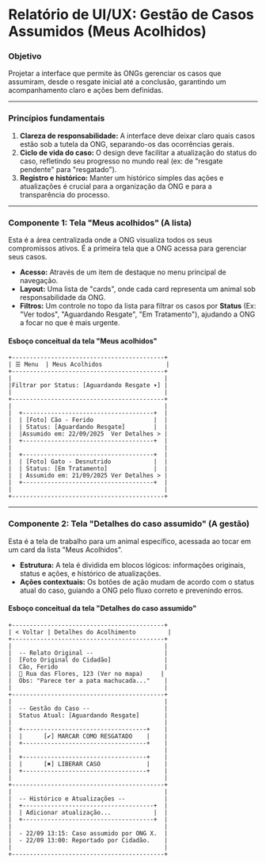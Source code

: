 # Relatório de UI/UX: Gestão de Casos Assumidos (Meus Acolhidos)

### **Objetivo**

Projetar a interface que permite às ONGs gerenciar os casos que assumiram, desde o resgate inicial até a conclusão, garantindo um acompanhamento claro e ações bem definidas.

---

### **Princípios fundamentais**

1.  **Clareza de responsabilidade:** A interface deve deixar claro quais casos estão sob a tutela da ONG, separando-os das ocorrências gerais.
2.  **Ciclo de vida do caso:** O design deve facilitar a atualização do status do caso, refletindo seu progresso no mundo real (ex: de "resgate pendente" para "resgatado").
3.  **Registro e histórico:** Manter um histórico simples das ações e atualizações é crucial para a organização da ONG e para a transparência do processo.

---

### **Componente 1: Tela "Meus acolhidos" (A lista)**

Esta é a área centralizada onde a ONG visualiza todos os seus compromissos ativos. É a primeira tela que a ONG acessa para gerenciar seus casos.

-   **Acesso:** Através de um item de destaque no menu principal de navegação.
-   **Layout:** Uma lista de "cards", onde cada card representa um animal sob responsabilidade da ONG.
-   **Filtros:** Um controle no topo da lista para filtrar os casos por **Status** (Ex: "Ver todos", "Aguardando Resgate", "Em Tratamento"), ajudando a ONG a focar no que é mais urgente.

#### **Esboço conceitual da tela "Meus acolhidos"**

```
+-------------------------------------------+
| ☰ Menu  | Meus Acolhidos                  |
+-------------------------------------------+
|                                           |
|Filtrar por Status: [Aguardando Resgate ▾] |
|                                           |
+-------------------------------------------+
|                                           |
|  +-------------------------------------+  |
|  | [Foto] Cão - Ferido                 |  |
|  | Status: [Aguardando Resgate]        |  |
|  |Assumido em: 22/09/2025  Ver Detalhes > |
|  +-------------------------------------+  |
|                                           |
|  +-------------------------------------+  |
|  | [Foto] Gato - Desnutrido            |  |
|  | Status: [Em Tratamento]             |  |
|  | Assumido em: 21/09/2025 Ver Detalhes > |
|  +-------------------------------------+  |
|                                           |
+-------------------------------------------+
```
---

### **Componente 2: Tela "Detalhes do caso assumido" (A gestão)**

Esta é a tela de trabalho para um animal específico, acessada ao tocar em um card da lista "Meus Acolhidos".

-   **Estrutura:** A tela é dividida em blocos lógicos: informações originais, status e ações, e histórico de atualizações.
-   **Ações contextuais:** Os botões de ação mudam de acordo com o status atual do caso, guiando a ONG pelo fluxo correto e prevenindo erros.

#### **Esboço conceitual da tela "Detalhes do caso assumido"**

```
+-------------------------------------------+
| < Voltar | Detalhes do Acolhimento         |
+-------------------------------------------+
|                                           |
|  -- Relato Original --                    |
|  [Foto Original do Cidadão]               |
|  Cão, Ferido                              |
|  📍 Rua das Flores, 123 (Ver no mapa)     |
|  Obs: "Parece ter a pata machucada..."    |
|                                           |
+-------------------------------------------+
|                                           |
|  -- Gestão do Caso --                     |
|  Status Atual: [Aguardando Resgate]       |
|                                           |
|  +-----------------------------------+    |
|  |      [✔] MARCAR COMO RESGATADO    |    |
|  +-----------------------------------+    |
|                                           |
|  +-----------------------------------+    |
|  |      [✖] LIBERAR CASO             |    |
|  +-----------------------------------+    |
|                                           |
+-------------------------------------------+
|                                           |
|  -- Histórico e Atualizações --           |
|  +-------------------------------------+  |
|  | Adicionar atualização...            |  |
|  +-------------------------------------+  |
|                                           |
|  - 22/09 13:15: Caso assumido por ONG X.  |
|  - 22/09 13:00: Reportado por Cidadão.    |
|                                           |
+-------------------------------------------+
```
